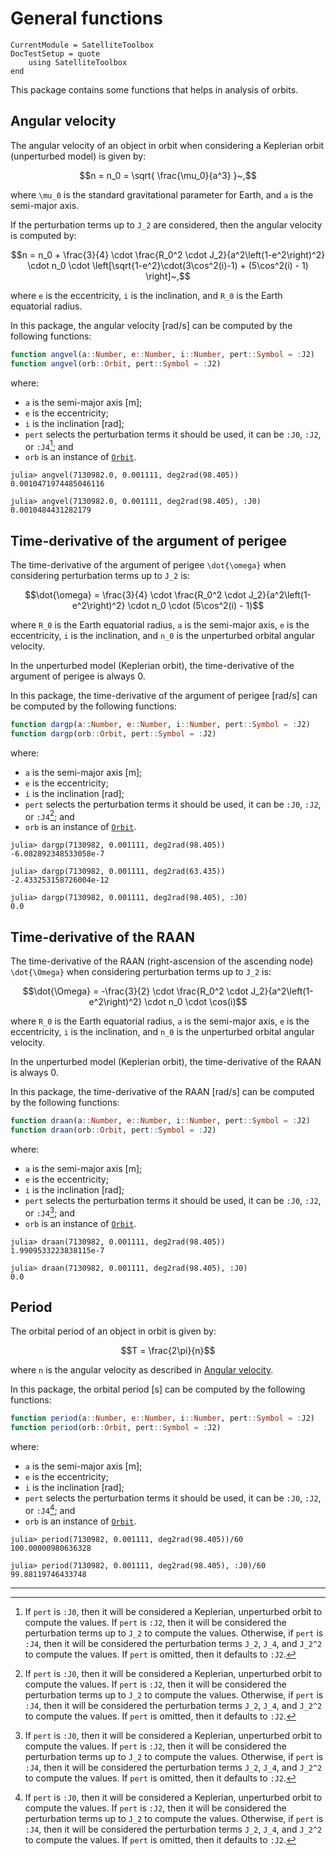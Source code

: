 General functions
=================

```@meta
CurrentModule = SatelliteToolbox
DocTestSetup = quote
    using SatelliteToolbox
end
```

This package contains some functions that helps in analysis of orbits.

## Angular velocity

The angular velocity of an object in orbit when considering a Keplerian orbit
(unperturbed model) is given by:

```math
n = n_0 = \sqrt{ \frac{\mu_0}{a^3} }~,
```

where ``\mu_0`` is the standard gravitational parameter for Earth, and ``a`` is
the semi-major axis.

If the perturbation terms up to ``J_2`` are considered, then the angular
velocity is computed by:

```math
n = n_0 + \frac{3}{4} \cdot \frac{R_0^2 \cdot J_2}{a^2\left(1-e^2\right)^2} \cdot n_0 \cdot \left[\sqrt{1-e^2}\cdot(3\cos^2(i)-1) + (5\cos^2(i) - 1) \right]~,
```

where ``e`` is the eccentricity, ``i`` is the inclination, and ``R_0`` is the
Earth equatorial radius.

In this package, the angular velocity \[rad/s] can be computed by the following
functions:

```julia
function angvel(a::Number, e::Number, i::Number, pert::Symbol = :J2)
function angvel(orb::Orbit, pert::Symbol = :J2)
```

where:

* `a` is the semi-major axis [m];
* `e` is the eccentricity;
* `i` is the inclination [rad];
* `pert` selects the perturbation terms it should be used, it can be `:J0`,
  `:J2`, or `:J4`[^1]; and
* `orb` is an instance of [`Orbit`](@ref).

```jldoctest
julia> angvel(7130982.0, 0.001111, deg2rad(98.405))
0.0010471974485046116

julia> angvel(7130982.0, 0.001111, deg2rad(98.405), :J0)
0.0010484431282179
```

## Time-derivative of the argument of perigee

The time-derivative of the argument of perigee ``\dot{\omega}`` when considering
perturbation terms up to ``J_2`` is:

```math
\dot{\omega} = \frac{3}{4} \cdot \frac{R_0^2 \cdot J_2}{a^2\left(1-e^2\right)^2} \cdot n_0 \cdot (5\cos^2(i) - 1)
```

where ``R_0`` is the Earth equatorial radius, ``a`` is the semi-major axis,
``e`` is the eccentricity, ``i`` is the inclination, and ``n_0`` is the
unperturbed orbital angular velocity.

In the unperturbed model (Keplerian orbit), the time-derivative of the argument
of perigee is always 0.

In this package, the time-derivative of the argument of perigee \[rad/s] can be
computed by the following functions:

```julia
function dargp(a::Number, e::Number, i::Number, pert::Symbol = :J2)
function dargp(orb::Orbit, pert::Symbol = :J2)
```

where:

* `a` is the semi-major axis [m];
* `e` is the eccentricity;
* `i` is the inclination [rad];
* `pert` selects the perturbation terms it should be used, it can be `:J0`,
  `:J2`, or `:J4`[^1]; and
* `orb` is an instance of [`Orbit`](@ref).

```jldoctest
julia> dargp(7130982, 0.001111, deg2rad(98.405))
-6.082892348533058e-7

julia> dargp(7130982, 0.001111, deg2rad(63.435))
-2.433253158726004e-12

julia> dargp(7130982, 0.001111, deg2rad(98.405), :J0)
0.0
```

## Time-derivative of the RAAN

The time-derivative of the RAAN (right-ascension of the ascending node)
``\dot{\Omega}`` when considering perturbation terms up to ``J_2`` is:

```math
\dot{\Omega} = -\frac{3}{2} \cdot \frac{R_0^2 \cdot J_2}{a^2\left(1-e^2\right)^2} \cdot n_0 \cdot \cos(i)
```

where ``R_0`` is the Earth equatorial radius, ``a`` is the semi-major axis,
``e`` is the eccentricity, ``i`` is the inclination, and ``n_0`` is the
unperturbed orbital angular velocity.

In the unperturbed model (Keplerian orbit), the time-derivative of the RAAN is
always 0.

In this package, the time-derivative of the RAAN \[rad/s] can be computed by the
following functions:

```julia
function draan(a::Number, e::Number, i::Number, pert::Symbol = :J2)
function draan(orb::Orbit, pert::Symbol = :J2)
```

where:

* `a` is the semi-major axis [m];
* `e` is the eccentricity;
* `i` is the inclination [rad];
* `pert` selects the perturbation terms it should be used, it can be `:J0`,
  `:J2`, or `:J4`[^1]; and
* `orb` is an instance of [`Orbit`](@ref).

```jldoctest
julia> draan(7130982, 0.001111, deg2rad(98.405))
1.9909533223838115e-7

julia> draan(7130982, 0.001111, deg2rad(98.405), :J0)
0.0
```

## Period

The orbital period of an object in orbit is given by:

```math
T = \frac{2\pi}{n}
```

where ``n`` is the angular velocity as described in [Angular velocity](@ref).

In this package, the orbital period [s] can be computed by the following
functions:

```julia
function period(a::Number, e::Number, i::Number, pert::Symbol = :J2)
function period(orb::Orbit, pert::Symbol = :J2)
```

where:

* `a` is the semi-major axis [m];
* `e` is the eccentricity;
* `i` is the inclination [rad];
* `pert` selects the perturbation terms it should be used, it can be `:J0`,
  `:J2`, or `:J4`[^1]; and
* `orb` is an instance of [`Orbit`](@ref).

```jldoctest
julia> period(7130982, 0.001111, deg2rad(98.405))/60
100.00000980636328

julia> period(7130982, 0.001111, deg2rad(98.405), :J0)/60
99.88119746433748
```

---

[^1]: If `pert` is `:J0`, then it will be considered a Keplerian, unperturbed
  orbit to compute the values. If `pert` is `:J2`, then it will be considered
  the perturbation terms up to ``J_2`` to compute the values. Otherwise, if
  `pert` is `:J4`, then it will be considered the perturbation terms ``J_2``,
  ``J_4``, and ``J_2^2`` to compute the values. If `pert` is omitted, then it
  defaults to `:J2`.

